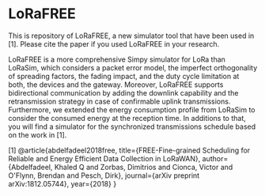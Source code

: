 # LoRaFREE

This is repository of LoRaFREE, a new simulator tool that have been used in [1]. Please cite the paper if you used LoRaFREE in your research.

LoRaFREE is a more comprehensive Simpy simulator for LoRa than LoRaSim, which considers a packet error model, the imperfect orthogonality of spreading factors, the fading impact, and the duty cycle limitation at both, the devices and the gateway. Moreover, LoRaFREE supports bidirectional communication by adding the downlink capability and the retransmission strategy in case of confirmable uplink transmissions. Furthermore, we extended the energy consumption profile from LoRaSim to consider the consumed energy at the reception time. In additions to that, you will find a simulator for the synchronized transmissions schedule based on the work in [1].


[1] @article{abdelfadeel2018free,
  title={FREE-Fine-grained Scheduling for Reliable and Energy Efficient Data Collection in LoRaWAN},
  author={Abdelfadeel, Khaled Q and Zorbas, Dimitrios and Cionca, Victor and O'Flynn, Brendan and Pesch, Dirk},
  journal={arXiv preprint arXiv:1812.05744},
  year={2018}
}
